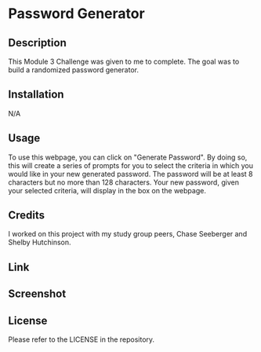 # Password Generator

## Description

This Module 3 Challenge was given to me to complete. The goal was to build a randomized password generator. 

## Installation

N/A

## Usage

To use this webpage, you can click on "Generate Password". By doing so, this will create a series of prompts for you to select the criteria in which you would like in your new generated password. The password will be at least 8 characters but no more than 128 characters. Your new password, given your selected criteria, will display in the box on the webpage.

## Credits

I worked on this project with my study group peers, Chase Seeberger and Shelby Hutchinson.

## Link

<!-- Link to deployed website -->

## Screenshot

<!-- Screenshot of randomly generated password -->

## License

Please refer to the LICENSE in the repository.